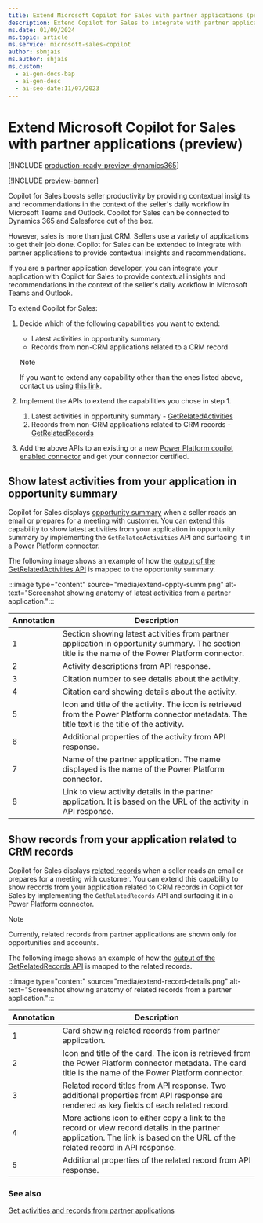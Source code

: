 ```yaml
---
title: Extend Microsoft Copilot for Sales with partner applications (preview)
description: Extend Copilot for Sales to integrate with partner applications to provide contextual insights and recommendations in Teams and Outlook.
ms.date: 01/09/2024
ms.topic: article
ms.service: microsoft-sales-copilot
author: sbmjais
ms.author: shjais
ms.custom:
  - ai-gen-docs-bap
  - ai-gen-desc
  - ai-seo-date:11/07/2023
---
```


# Extend Microsoft Copilot for Sales with partner applications (preview)

[!INCLUDE [production-ready-preview-dynamics365](includes/production-ready-preview-dynamics365.md)]

[!INCLUDE [preview-banner](includes/preview-banner.md)]

Copilot for Sales boosts seller productivity by providing contextual insights and recommendations in the context of the seller's daily workflow in Microsoft Teams and Outlook. Copilot for Sales can be connected to Dynamics 365 and Salesforce out of the box.

However, sales is more than just CRM. Sellers use a variety of applications to get their job done. Copilot for Sales can be extended to integrate with partner applications to provide contextual insights and recommendations.

If you are a partner application developer, you can integrate your application with Copilot for Sales to provide contextual insights and recommendations in the context of the seller's daily workflow in Microsoft Teams and Outlook.

To extend Copilot for Sales:

1. Decide which of the following capabilities you want to extend:
    - Latest activities in opportunity summary
    - Records from non-CRM applications related to a CRM record
    
    > [!NOTE]
    > If you want to extend any capability other than the ones listed above, contact us using [this link](https://aka.ms/SalesCopilotPartnerSignUp).

2. Implement the APIs to extend the capabilities you chose in step 1.
    1. Latest activities in opportunity summary - [GetRelatedActivities](api-get-related-activities.md)
    1. Records from non-CRM applications related to CRM records - [GetRelatedRecords](api-get-related-records.md)

3. Add the above APIs to an existing or a new [Power Platform copilot enabled connector](https://go.microsoft.com/fwlink/?linkid=2251841) and get your connector certified.


## Show latest activities from your application in opportunity summary

Copilot for Sales displays [opportunity summary](view-opportunity-summary.md) when a seller reads an email or prepares for a meeting with customer. You can extend this capability to show latest activities from your application in opportunity summary by implementing the `GetRelatedActivities` API and surfacing it in a Power Platform connector.

The following image shows an example of how the [output of the GetRelatedActivities API](api-get-related-activities.md#example) is mapped to the opportunity summary.

:::image type="content" source="media/extend-oppty-summ.png" alt-text="Screenshot showing anatomy of latest activities from a partner application.":::

|Annotation|Description|
|----------|-----------|
|1|Section showing latest activities from partner application in opportunity summary. The section title is the name of the Power Platform connector.|
|2|Activity descriptions from API response.|
|3|Citation number to see details about the activity.|
|4|Citation card showing details about the activity.|
|5|Icon and title of the activity. The icon is retrieved from the Power Platform connector metadata. The title text is the title of the activity.|
|6|Additional properties of the activity from API response.|
|7|Name of the partner application. The name displayed is the name of the Power Platform connector.|
|8|Link to view activity details in the partner application. It is based on the URL of the activity in API response.|


## Show records from your application related to CRM records

Copilot for Sales displays [related records](view-record-details.md) when a seller reads an email or prepares for a meeting with customer. You can extend this capability to show records from your application related to CRM records in Copilot for Sales by implementing the `GetRelatedRecords` API and surfacing it in a Power Platform connector.

> [!NOTE]
> Currently, related records from partner applications are shown only for opportunities and accounts.

The following image shows an example of how the [output of the GetRelatedRecords API](api-get-related-records.md#example) is mapped to the related records.

:::image type="content" source="media/extend-record-details.png" alt-text="Screenshot showing anatomy of related records from a partner application.":::

|Annotation|Description|
|----------|-----------|
|1|Card showing related records from partner application.|
|2|Icon and title of the card. The icon is retrieved from the Power Platform connector metadata. The card title is the name of the Power Platform connector.|
|3|Related record titles from API response. Two additional properties from API response are rendered as key fields of each related record.|
|4|More actions icon to either copy a link to the record or view record details in the partner application. The link is based on the URL of the related record in API response.|
|5|Additional properties of the related record from API response.|

### See also

[Get activities and records from partner applications](api-ref-partner-apps.md)